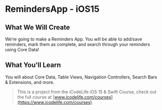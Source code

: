# RemindersApp - iOS15

## What We Will Create

We’re going to make a Reminders App. You will be able to add/save reminders, mark them as complete, and search through your reminders using Core Data!

## What You'll Learn

You will about Core Data, Table Views, Navigation Controllers, Search Bars & Extensions, and more. 

>This is a project from the iCodeLife iOS 15 & Swift Course, check out the full course at [www.icodelife.com/courses](https://www.icodelife.com/courses)
